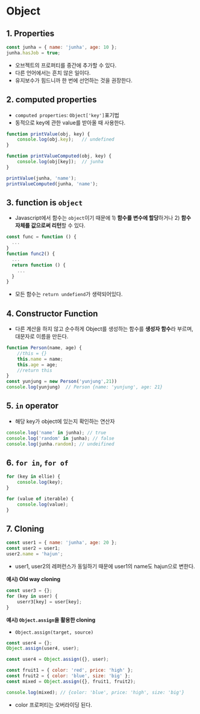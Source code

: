 # Object

## 1. Properties

```js
const junha = { name: 'junha', age: 10 };
junha.hasJob = true;
```
-   오브젝트의 프로퍼티를 중간에 추가할 수 있다.
-   다른 언어에서는 흔치 않은 일이다.
-   유지보수가 힘드니까 한 번에 선언하는 것을 권장한다.

## 2. computed properties

- `computed properties`: `Object['key']`표기법
-   동적으로 key에 관한 value를 받아올 때 사용한다.
```js
function printValue(obj, key) {
    console.log(obj.key);   // undefined
}

function printValueComputed(obj, key) {
    console.log(obj[key]);  // junha
}

printValue(junha, 'name');
printValueComputed(junha, 'name');
```

## 3. function is `object` 

- Javascript에서 함수는 `object`이기 때문에 1) **함수를 변수에 할당**하거나 2) **함수 자체를 값으로써 리턴**할 수 있다.
```js
const func = function () {
  ...
}
function func2() {
  ...
  return function () {
    ...
  }
}
```
- 모든 함수는 `return undefiend`가 생략되어있다.


## 4. Constructor Function

- 다른 계산을 하지 않고 순수하게 Object를 생성하는 함수를 **생성자 함수**라 부르며, 대문자로 이름을 만든다.

```js
function Person(name, age) {
    //this = {}
    this.name = name;
    this.age = age;
    //return this
}
const yunjung = new Person('yunjung',21))
console.log(yunjung)  // Person {name: 'yunjung', age: 21}
```

## 5. `in` operator

-  해당 key가 object에 있는지 확인하는 연산자

```js
console.log('name' in junha); // true
console.log('random' in junha); // false
console.log(junha.random); // undeifined
```

## 6. `for in`, `for of`

```js
for (key in ellie) {
    console.log(key);
}

for (value of iterable) {
    console.log(value);
}
```

## 7. Cloning

```js
const user1 = { name: 'junha', age: 20 };
const user2 = user1;
user2.name = 'hajun';
```
-   user1, user2의 레퍼런스가 동일하기 때문에 user1의 name도 hajun으로 변한다.

**예시) Old way cloning**
```js
const user3 = {};
for (key in user) {
    userr3[key] = user[key];
}
```

**예시) `Object.assign`을 활용한 cloning**

-  `Object.assign(target, source)`
```js
const user4 = {};
Object.assign(user4, user);

const user4 = Object.assign({}, user);
```

```js
const fruit1 = { color: 'red', price: 'high' };
const fruit2 = { color: 'blue', size: 'big' };
const mixed = Object.assign({}, fruit1, fruit2);

console.log(mixed); // {color: 'blue', price: 'high', size: 'big'}
```
-   color 프로퍼티는 오버라이딩 된다.
